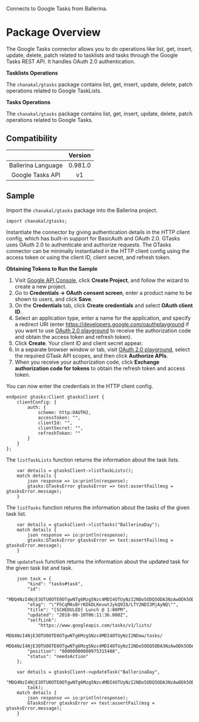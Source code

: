 Connects to Google Tasks from Ballerina.

# Package Overview

The Google Tasks connector allows you to do operations like list, get, insert, update, delete, patch related to
tasklists and tasks through the Google Tasks REST API. It handles OAuth 2.0 authentication.

**Tasklists Operations**

The `chanakal/gtasks` package contains list, get, insert, update, delete, patch operations related to Google TaskLists.

**Tasks Operations**

The `chanakal/gtasks` package contains list, get, insert, update, delete, patch operations related to Google Tasks.

## Compatibility
|                          |    Version     |
|:------------------------:|:--------------:|
| Ballerina Language       | 0.981.0        |
| Google Tasks API         | v1             |

## Sample
Import the `chanakal/gtasks` package into the Ballerina project.
```ballerina
import chanakal/gtasks;
```
Instantiate the connector by giving authentication details in the HTTP client config, which has built-in support for
BasicAuth and OAuth 2.0. GTasks uses OAuth 2.0 to authenticate and authorize requests. The GTasks connector can be
minimally instantiated in the HTTP client config using the access token or using the client ID, client secret,
and refresh token.

**Obtaining Tokens to Run the Sample**

1. Visit [Google API Console](https://console.developers.google.com), click **Create Project**, and follow the wizard
to create a new project.
2. Go to **Credentials -> OAuth consent screen**, enter a product name to be shown to users, and click **Save**.
3. On the **Credentials** tab, click **Create credentials** and select **OAuth client ID**.
4. Select an application type, enter a name for the application, and specify a redirect URI
(enter https://developers.google.com/oauthplayground if you want to use
[OAuth 2.0 playground](https://developers.google.com/oauthplayground)
to receive the authorization code and obtain the access token and refresh token).
5. Click **Create**. Your client ID and client secret appear.
6. In a separate browser window or tab, visit [OAuth 2.0 playground](https://developers.google.com/oauthplayground),
select the required GTask API scopes, and then click **Authorize APIs**.
7. When you receive your authorization code, click **Exchange authorization code for tokens** to obtain the refresh token
and access token.

You can now enter the credentials in the HTTP client config.
```ballerina
endpoint gtasks:Client gtasksClient {
    clientConfig: {
        auth: {
            scheme: http:OAUTH2,
            accessToken: "",
            clientId: "",
            clientSecret: "",
            refreshToken: ""
        }
    }
};
```

The `listTaskLists` function returns the information about the task lists.
```ballerina
    var details = gtasksClient->listTaskLists();
    match details {
        json response => io:println(response);
        gtasks:GTasksError gtasksError => test:assertFail(msg = gtasksError.message);
    }
```

The `listTasks` function returns the information about the tasks of the given task list.
```ballerina
    var details = gtasksClient->listTasks("BallerinaDay");
    match details {
        json response => io:println(response);
        gtasks:GTasksError gtasksError => test:assertFail(msg = gtasksError.message);
    }
```

The `updateTask` function returns the information about the updated task for the given task list and task.
```ballerina
    json task = {
        "kind": "tasks#task",
        "id":
            "MDQ4NzI4NjE3OTU0OTE0OTgwNTg6Mzg5Nzc4MDI4OTUyNzI2NDo5ODQ5ODA3NzAwODk5ODA1",
        "etag": "\"FhCqMAsBrrKDkDLKevwtJykQ9I8/LTY2NDI3MjAyNQ\"",
        "title": "[SCHEDULED] Lunch @ 1:00PM",
        "updated": "2018-08-10T06:11:36.000Z",
        "selfLink":
            "https://www.googleapis.com/tasks/v1/lists/
            MDQ4NzI4NjE3OTU0OTE0OTgwNTg6Mzg5Nzc4MDI4OTUyNzI2NDow/tasks/
            MDQ4NzI4NjE3OTU0OTE0OTgwNTg6Mzg5Nzc4MDI4OTUyNzI2NDo5ODQ5ODA3NzAwODk5ODA1",
        "position": "00000000000975315488",
        "status": "needsAction"
    };

    var details = gtasksClient->updateTask("BallerinaDay",
        "MDQ4NzI4NjE3OTU0OTE0OTgwNTg6Mzg5Nzc4MDI4OTUyNzI2NDo5ODQ5ODA3NzAwODk5ODA1",
        task);
    match details {
        json response => io:println(response);
        GTasksError gtasksError => test:assertFail(msg = gtasksError.message);
    }
```